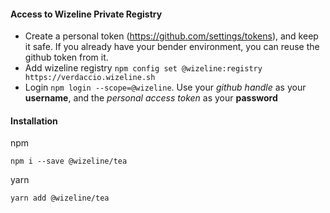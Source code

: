 #### Access to Wizeline Private Registry

- Create a personal token (https://github.com/settings/tokens), and keep it safe.
If you already have your bender environment, you can reuse the github token from it.
- Add wizeline registry `npm config set @wizeline:registry https://verdaccio.wizeline.sh`
- Login `npm login --scope=@wizeline`.
Use your *github handle* as your **username**, and the *personal access token* as your **password**

#### Installation

npm
```code
npm i --save @wizeline/tea
```

yarn
```code
yarn add @wizeline/tea
```

